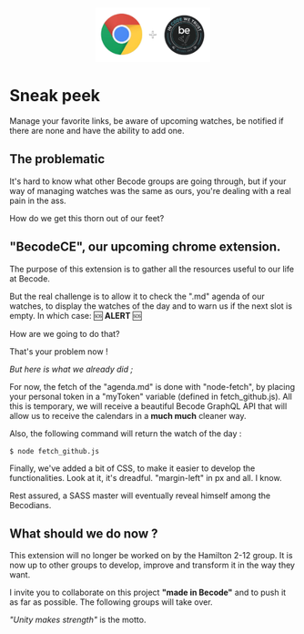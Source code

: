 <p align="center">
  <img src="chrome-and-becode.png" style="width:40%;height:40%;">
</p>

# Sneak peek

Manage your favorite links, be aware of upcoming watches, be notified if there are none and have the ability to add one.

## The problematic

It's hard to know what other Becode groups are going through, but if your way of managing watches was the same as ours, you're dealing with a real pain in the ass.

How do we get this thorn out of our feet?

## "BecodeCE", our upcoming chrome extension.

The purpose of this extension is to gather all the resources useful to our life at Becode.

But the real challenge is to allow it to check the ".md" agenda of our watches, to display the watches of the day and to warn us if the next slot is empty. 
In which case: :sos: **ALERT** :sos:

How are we going to do that? 

That's your problem now !

*But here is what we already did ;*

For now, the fetch of the "agenda.md" is done with "node-fetch", by placing your personal token in a "myToken" variable (defined in fetch_github.js).
All this is temporary, we will receive a beautiful Becode GraphQL API that will allow us to receive the calendars in a **much much** cleaner way.

Also, the following command will return the watch of the day :
```
$ node fetch_github.js
```
Finally, we've added a bit of CSS, to make it easier to develop the functionalities.
Look at it, it's dreadful. 
"margin-left" in px and all. I know.

Rest assured, a SASS master will eventually reveal himself among the Becodians.

## What should we do now ?

This extension will no longer be worked on by the Hamilton 2-12 group. It is now up to other groups to develop, improve and transform it in the way they want.

I invite you to collaborate on this project **"made in Becode"** and to push it as far as possible. The following groups will take over.

*"Unity makes strength"* is the motto.

